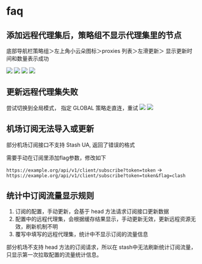 # faq
  
## 添加远程代理集后，策略组不显示代理集里的节点

底部导航栏策略组＞左上角小云朵图标＞proxies 列表＞左滑更新＞ 显示更新时间和数量表示成功

![](https://qsoyq-public.oss-cn-shanghai.aliyuncs.com/pic/obsidian/v1/a4c3ea84bc4b4e4599281ee56014cb7a.jpeg)
![](https://qsoyq-public.oss-cn-shanghai.aliyuncs.com/pic/obsidian/v1/b7a197f5417943419ec6c2626a81a1b8.jpeg)
![](https://qsoyq-public.oss-cn-shanghai.aliyuncs.com/pic/obsidian/v1/7ddcedc029594d8aaeb0d46d7c865b41.jpeg)
![](https://qsoyq-public.oss-cn-shanghai.aliyuncs.com/pic/obsidian/v1/ecdf0058cc884d43b18df472ab9244b2.jpeg)

## 更新远程代理集失败

尝试切换到全局模式， 指定 GLOBAL 策略走直连，重试
![](https://qsoyq-public.oss-cn-shanghai.aliyuncs.com/pic/obsidian/v1/64cc26491f6645f1b7988d30ba8ab6bb.jpeg)
![](https://qsoyq-public.oss-cn-shanghai.aliyuncs.com/pic/obsidian/v1/976d2e4565604f1993dd8ecaad1b8532.jpeg)

## 机场订阅无法导入或更新

部分机场订阅接口不支持 Stash UA, 返回了错误的格式

需要手动在订阅里添加flag参数，修改如下

`https://example.org/api/v1/client/subscribe?token=token` -> `https://example.org/api/v1/client/subscribe?token=token&flag=clash`

## 统计中订阅流量显示规则

1. 订阅的配置，手动更新，会基于 head 方法请求订阅接口更新数据
2. 配置中的远程代理集，会根据缓存结果显示，手动更新无效，更新远程资源无效，刷新机制不明
3. 覆写中填写的远程代理集，统计中不显示订阅的流量信息

部分机场不支持 head 方法的订阅请求，所以在 stash中无法刷新统计订阅流量，只显示第一次拉取配置的流量统计信息。
